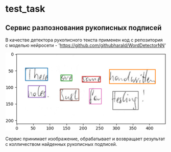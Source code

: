 # test_task

## Сервис разпознования рукописных подписей

В качестве детектора рукописного текста 
применен код с репозитория с моделью нейросети - 'https://github.com/githubharald/WordDetectorNN'

![](aabbs.png)

Сервис принимает изображение, обрабатывает и возвращает результат с колличеством найденных рукописных подписей.
